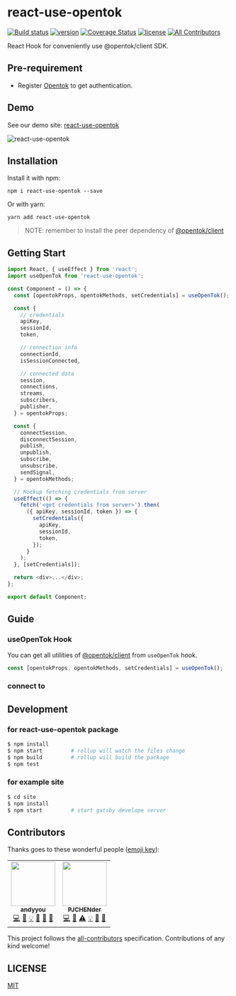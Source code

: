 # react-use-opentok

[![Build status](https://badgen.net/travis/pjchender/react-use-opentok)](https://travis-ci.com/pjchender/react-use-opentok)
[![version](https://img.shields.io/npm/v/react-use-opentok.svg)](https://www.npmjs.com/package/react-use-opentok)
[![Coverage Status](https://coveralls.io/repos/github/pjchender/react-use-opentok/badge.svg?branch=master)](https://coveralls.io/github/pjchender/react-use-opentok?branch=master)
[![license](https://img.shields.io/github/license/pjchender/react-use-opentok.svg)](https://github.com/pjchender/react-use-opentok/blob/master/LICENSE)
[![All Contributors](https://img.shields.io/badge/all_contributors-2-orange.svg)](#contributors)

React Hook for conveniently use @opentok/client SDK.

## Pre-requirement

* Register [Opentok](https://id.tokbox.com/login) to get authentication.

## Demo

See our demo site: [react-use-opentok](https://pjchender.github.io/react-use-opentok/)

![react-use-opentok](https://i.imgur.com/mpmlkrI.gif)

## Installation

Install it with npm:

```
npm i react-use-opentok --save
```

Or with yarn:

```
yarn add react-use-opentok
```

> NOTE: remember to install the peer dependency of [@opentok/client](https://www.npmjs.com/package/@opentok/client)

## Getting Start

```js
import React, { useEffect } from 'react';
import useOpenTok from 'react-use-opentok';

const Component = () => {
  const [opentokProps, opentokMethods, setCredentials] = useOpenTok();

  const {
    // credentials
    apiKey,
    sessionId,
    token,

    // connection info
    connectionId,
    isSessionConnected,

    // connected data
    session,
    connections,
    streams,
    subscribers,
    publisher,
  } = opentokProps;

  const {
    connectSession,
    disconnectSession,
    publish,
    unpublish,
    subscribe,
    unsubscribe,
    sendSignal,
  } = opentokMethods;

  // Mockup fetching credentials from server
  useEffect(() => {
    fetch('<get credentials from server>').then(
      ({ apiKey, sessionId, token }) => {
        setCredentials({
          apiKey,
          sessionId,
          token,
        });
      }
    );
  }, [setCredentials]);

  return <div>...</div>;
};

export default Component;
```

## Guide

### useOpenTok Hook

You can get all utilities of [@opentok/client](https://www.npmjs.com/package/@opentok/client) from `useOpenTok` hook.

```js
const [opentokProps, opentokMethods, setCredentials] = useOpenTok();
```

### connect to

## Development

### for react-use-opentok package

```sh
$ npm install
$ npm start         # rollup will watch the files change
$ npm build         # rollup will build the package
$ npm test
```

### for example site

```sh
$ cd site
$ npm install
$ npm start         # start gatsby develope server
```

## Contributors

Thanks goes to these wonderful people ([emoji key](https://github.com/kentcdodds/all-contributors#emoji-key)):
<!-- ALL-CONTRIBUTORS-LIST:START - Do not remove or modify this section -->
<!-- prettier-ignore-start -->
<!-- markdownlint-disable -->
<table>
  <tr>
    <td align="center"><a href="http://andyyou.github.io/"><img src="https://avatars0.githubusercontent.com/u/665690?v=4" width="100px;" alt=""/><br /><sub><b>andyyou</b></sub></a><br /><a href="https://github.com/pjchender/react-use-opentok/commits?author=andyyou" title="Code">💻</a> <a href="#design-andyyou" title="Design">🎨</a> <a href="#example-andyyou" title="Examples">💡</a> <a href="#maintenance-andyyou" title="Maintenance">🚧</a> <a href="#ideas-andyyou" title="Ideas, Planning, & Feedback">🤔</a> <a href="https://github.com/pjchender/react-use-opentok/pulls?q=is%3Apr+reviewed-by%3Aandyyou" title="Reviewed Pull Requests">👀</a></td>
    <td align="center"><a href="http://pjchender.blogspot.com"><img src="https://avatars1.githubusercontent.com/u/13399740?v=4" width="100px;" alt=""/><br /><sub><b>PJCHENder</b></sub></a><br /><a href="https://github.com/pjchender/react-use-opentok/commits?author=pjchender" title="Code">💻</a> <a href="https://github.com/pjchender/react-use-opentok/commits?author=pjchender" title="Documentation">📖</a> <a href="https://github.com/pjchender/react-use-opentok/commits?author=pjchender" title="Tests">⚠️</a> <a href="#example-pjchender" title="Examples">💡</a> <a href="#maintenance-pjchender" title="Maintenance">🚧</a> <a href="https://github.com/pjchender/react-use-opentok/pulls?q=is%3Apr+reviewed-by%3Apjchender" title="Reviewed Pull Requests">👀</a></td>
  </tr>
</table>

<!-- markdownlint-enable -->
<!-- prettier-ignore-end -->
<!-- ALL-CONTRIBUTORS-LIST:END -->

This project follows the [all-contributors](https://allcontributors.org/) specification. Contributions of any kind welcome!

## LICENSE

[MIT](https://github.com/pjchender/react-use-opentok/blob/master/LICENSE)
